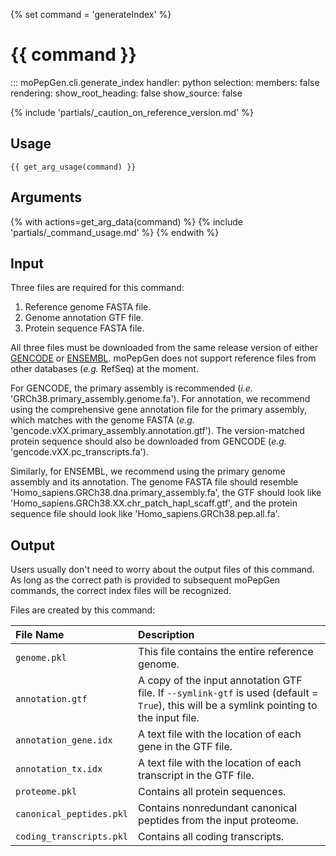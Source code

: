 {% set command = 'generateIndex' %}
# {{ command }}

::: moPepGen.cli.generate_index
	handler: python
    selection:
      members: false
    rendering:
      show_root_heading: false
      show_source: false

{% include 'partials/_caution_on_reference_version.md' %}

## Usage

```
{{ get_arg_usage(command) }}
```

## Arguments

{% with actions=get_arg_data(command) %}
{% include 'partials/_command_usage.md' %}
{% endwith %}

## Input

Three files are required for this command:

1. Reference genome FASTA file.
2. Genome annotation GTF file.
3. Protein sequence FASTA file.

All three files must be downloaded from the same release version of either [GENCODE](https://www.gencodegenes.org/) or [ENSEMBL](https://useast.ensembl.org/index.html). moPepGen does not support reference files from other databases (*e.g.* RefSeq) at the moment.

For GENCODE, the primary assembly is recommended (*i.e.* 'GRCh38.primary_assembly.genome.fa'). For annotation, we recommend using the comprehensive gene annotation file for the primary assembly, which matches with the genome FASTA (*e.g.* 'gencode.vXX.primary_assembly.annotation.gtf'). The version-matched protein sequence should also be downloaded from GENCODE (*e.g.* 'gencode.vXX.pc_transcripts.fa').

Similarly, for ENSEMBL, we recommend using the primary genome assembly and its annotation. The genome FASTA file should resemble 'Homo_sapiens.GRCh38.dna.primary_assembly.fa', the GTF should look like 'Homo_sapiens.GRCh38.XX.chr_patch_hapl_scaff.gtf', and the protein sequence file should look like 'Homo_sapiens.GRCh38.pep.all.fa'.

## Output

Users usually don't need to worry about the output files of this command. As long as the correct path is provided to  subsequent moPepGen commands, the correct index files will be recognized.

Files are created by this command:

| File Name | Description |
|:----------|:------------|
| `genome.pkl` | This file contains the entire reference genome. |
| `annotation.gtf` | A copy of the input annotation GTF file. If `--symlink-gtf` is used (default = `True`), this will be a symlink pointing to the input file. |
| `annotation_gene.idx` | A text file with the location of each gene in the GTF file. |
| `annotation_tx.idx` | A text file with the location of each transcript in the GTF file. |
| `proteome.pkl` | Contains all protein sequences. |
| `canonical_peptides.pkl` | Contains nonredundant canonical peptides from the input proteome. |
| `coding_transcripts.pkl` | Contains all coding transcripts. |
